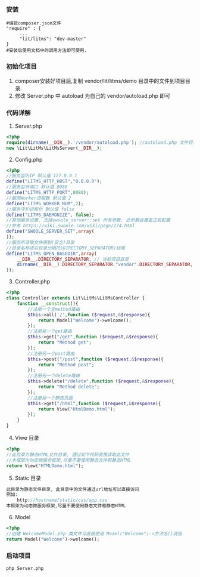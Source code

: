### 安装
````
#编辑composer.json文件
"require" : {
     ...
     "lit/litms": "dev-master"
}
#安装后使用文档中的调用方法即可使用.
````

### 初始化项目
1. composer安装好项目后,复制 vendor/lit/litms/demo 目录中的文件到项目目录.
2. 修改 Server.php 中 autoload 为自己的 vendor/autoload.php 即可

### 代码详解
1. Server.php
````PHP
<?php
require(dirname(__DIR__).'/vendor/autoload.php'); //autoload.php 文件目录
new \Lit\LitMs\LitMsServer(__DIR__);
````

2. Config.php
````PHP
<?php 
//服务监听IP 默认值 127.0.0.1
define("LITMS_HTTP_HOST","0.0.0.0");
//服务监听端口 默认值 8080
define("LITMS_HTTP_PORT",8080);
//服务Worker进程数 默认值 2
define("LITMS_WORKER_NUM",2);
//服务守护进程化 默认值 false
define("LITMS_DAEMONIZE", false);
//其他服务设置, 支持swoole_server::set 所有参数, 此参数会覆盖之前配置
//参考 https://wiki.swoole.com/wiki/page/274.html
define("SWOOLE_SERVER_SET",array(
));
//服务所读取文件限制(安全)目录
//目录名称请以目录分隔符(DIRECTORY_SEPARATOR)结尾
define("LITMS_OPEN_BASEDIR",array(
    __DIR__.DIRECTORY_SEPARATOR, // 当前项目目录
    dirname(__DIR__).DIRECTORY_SEPARATOR."vendor".DIRECTORY_SEPARATOR, // vendor目录
));
````

3. Controller.php 
````PHP
<?php
class Controller extends Lit\LitMs\LitMsController {
    function __construct(){
        //注册一个全method路由
        $this->all('/',function ($request,&$response){
            return Model("Welcome")->welcome();
        });
        //注册另一个get路由
        $this->get("/get",function ($request,&$response){
            return "Method get";
        });
        //注册另一个post路由
        $this->post("/post",function ($request,&$response){
            return "Method post";
        });
        //注册另一个delete路由
        $this->delete("/delete",function ($request,&$response){
            return "Method delete";
        });
        //注册另一个静态页面
        $this->get("/html",function ($request,&$response){
            return View("HtmlDemo.html");
        });
    }
}
````

4. Viwe 目录
````php
<?php
//此目录为静态HTML文件目录, 通过如下代码直接读取此文件
//本框架为动态微服务框架,尽量不要使用静态文件和静态HTML
return View("HTMLDemo.html");
````

5. Static 目录
````php
此目录为静态文件目录, 此目录中的文件通过url地址可以直接访问
例如:
    http://hostname/static/css/app.css 
本框架为动态微服务框架,尽量不要使用静态文件和静态HTML
````

6. Model
````php
<?php
//创建 WelcomeModel.php 类文件可直接使用 Model("Welcome")->方法名()调用
return Model("Welcome")->welcome();
````

### 启动项目
````BASH
php Server.php 
````